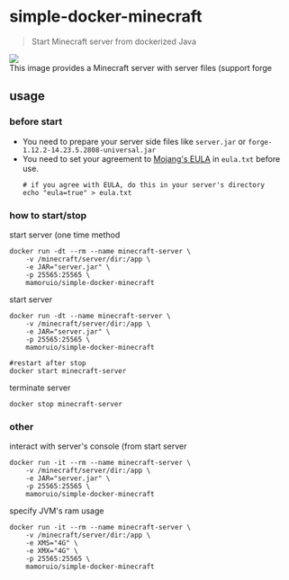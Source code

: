 # simple-docker-minecraft
> Start Minecraft server from dockerized Java

[![](https://img.shields.io/docker/pulls/mamoruio/simple-docker-minecraft.svg?style=flat-square)](https://hub.docker.com/r/mamoruio/simple-docker-minecraft)  
This image provides a Minecraft server with server files (support forge
## usage
### before start
- You need to prepare your server side files like `server.jar` or `forge-1.12.2-14.23.5.2808-universal.jar`
- You need to set your agreement to [Mojang's EULA](https://account.mojang.com/documents/minecraft_eula) in `eula.txt` before use.
  ```shell
  # if you agree with EULA, do this in your server's directory
  echo "eula=true" > eula.txt
  ```
### how to start/stop
start server (one time method
```shell
docker run -dt --rm --name minecraft-server \
    -v /minecraft/server/dir:/app \
    -e JAR="server.jar" \
    -p 25565:25565 \
    mamoruio/simple-docker-minecraft
```

start server
```shell
docker run -dt --name minecraft-server \
    -v /minecraft/server/dir:/app \
    -e JAR="server.jar" \
    -p 25565:25565 \
    mamoruio/simple-docker-minecraft
    
#restart after stop
docker start minecraft-server
```

terminate server
```shell
docker stop minecraft-server
```
### other
interact with server's console (from start server
```shell
docker run -it --rm --name minecraft-server \
    -v /minecraft/server/dir:/app \
    -e JAR="server.jar" \
    -p 25565:25565 \
    mamoruio/simple-docker-minecraft
```

specify JVM's ram usage
```shell
docker run -it --rm --name minecraft-server \
    -v /minecraft/server/dir:/app \
    -e XMS="4G" \
    -e XMX="4G" \
    -p 25565:25565 \
    mamoruio/simple-docker-minecraft
```
